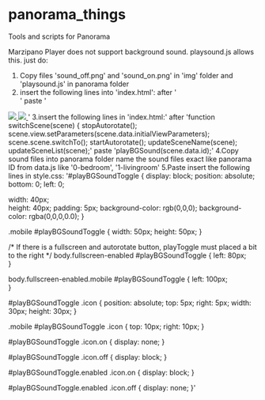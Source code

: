 # panorama_things
Tools and scripts for Panorama

Marzipano Player does not support background sound. playsound.js allows this.
just do:
1. Copy files 'sound_off.png' and 'sound_on.png' in 'img' folder and 'playsound.js' in panorama folder
2. insert the following lines into 'index.html':
after
'<div id="pano"></div>'
paste
'<audio id="bgSound"></audio>
<a href="#" id="playBGSoundToggle">
  <img class="icon off" src="img/sound_off.png">
  <img class="icon on" src="img/sound_on.png">
</a>
<script src="playsound.js"></script>'
3.insert the following lines in 'index.html:'
after
'function switchScene(scene) {
  stopAutorotate();
  scene.view.setParameters(scene.data.initialViewParameters);
  scene.scene.switchTo();
  startAutorotate();
  updateSceneName(scene);
  updateSceneList(scene);'
  paste
  'playBGSound(scene.data.id);'
4.Copy sound files into panorama folder
name the sound files exact like panorama ID from data.js like '0-bedroom', '1-livingroom'
5.Paste insert the following lines in style.css:
'#playBGSoundToggle {
  display: block;
  position: absolute;
  bottom: 0;		
  left: 0;			
   
  width: 40px;		
  height: 40px;
  padding: 5px;
  background-color: rgb(0,0,0);
  background-color: rgba(0,0,0,0.0);
}

.mobile #playBGSoundToggle {
  width: 50px; 
  height: 50px;	
}

/* If there is a fullscreen and autorotate button, playToggle must placed a bit to the right */
body.fullscreen-enabled #playBGSoundToggle {
  left: 80px;	
}

body.fullscreen-enabled.mobile #playBGSoundToggle {
  left: 100px;	
}

#playBGSoundToggle .icon {
  position: absolute;
  top: 5px;
  right: 5px;
  width: 30px;
  height: 30px;
}

.mobile #playBGSoundToggle .icon {
  top: 10px;
  right: 10px;
}

#playBGSoundToggle .icon.on {
  display: none;
}

#playBGSoundToggle .icon.off {
  display: block;
}

#playBGSoundToggle.enabled .icon.on {
  display: block;
}

#playBGSoundToggle.enabled .icon.off {
  display: none;
}'
